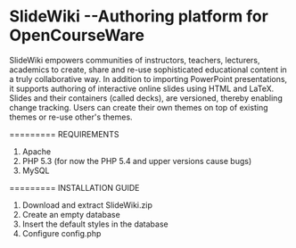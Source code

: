SlideWiki --Authoring platform for OpenCourseWare
=========
SlideWiki empowers communities of instructors, teachers, lecturers, academics to create, share and re-use sophisticated educational content in a truly collaborative way. In addition to importing PowerPoint presentations, it supports authoring of interactive online slides using HTML and LaTeX. Slides and their containers (called decks), are versioned, thereby enabling change tracking. Users can create their own themes on top of existing themes or re-use other's themes.

=========
REQUIREMENTS

1. Apache
2. PHP 5.3 (for now the PHP 5.4 and upper versions cause bugs)
3. MySQL

=========
INSTALLATION GUIDE

1. Download and extract SlideWiki.zip 
2. Create an empty database
3. Insert the default styles in the database
4. Configure config.php
